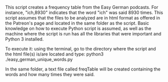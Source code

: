 This script creates a frequency table from the Easy German podcasts. For instance, "ich,8930" indicates that the word "ich" was said 8930 times. This script assumes that the files to be analyzed are in html format as offered in the Patreon's page and located in the same folder as the script. Basic knowledge on how to execute Python script is assumed, as well as the machine where the script is run has all the libraries that were important and Python 3 installed.

To execute it: using the terminal, go to the directory where the script and the html file(s) is/are located and type: python3 ./easy_german_unique_words.py

In the same folder, a text file called freqTable will be created containing the words and how many times they were said.

